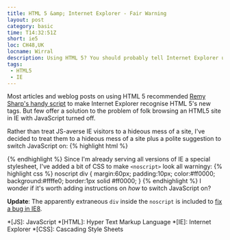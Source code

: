 ```yaml
---
title: HTML 5 &amp; Internet Explorer - Fair Warning
layout: post
category: basic
time: T14:32:51Z
short: ie5
loc: CH48,UK
locname: Wirral
description: Using HTML 5? You should probably tell Internet Explorer users why your site looks rubbish if they have JavaScript turned off.
tags:
 - HTML5
 - IE
---
```

Most articles and weblog posts on using HTML 5 recommended [Remy Sharp's handy script](http://remysharp.com/2009/01/07/html5-enabling-script/) to make Internet Explorer recognise HTML 5's new tags. But few offer a solution to the problem of folk browsing an HTML5 site in IE with JavaScript turned off.

Rather than treat JS-averse IE visitors to a hideous mess of a site, I've decided to treat them to a hideous mess of a site plus a polite suggestion to switch JavaScript on:
{% highlight html %}
<!--[if IE]>
<noscript>
<div>
<p>Are you using Internet Explorer with JavaScript turned off?</p>
<p>This site probably looks a bit of a mess.</p>
<p>If you can, turn JavaScript on, and reload the page - that
should fix the problem.</p>
<p>If you can't do that, my apologies. For fun,
I made the site using new code that Explorer doesn't
understand just yet.</p>
<p>Comments? Complaints? Email me at j@ck.mottr.am</p>
</div>
</noscript>
<![endif]-->
{% endhighlight %}
Since I'm already serving all versions of IE a special stylesheet, I've added a bit of CSS to make `<noscript>` look all warningy:
{% highlight css %}
noscript div {
	margin:60px;
	padding:10px;
	color:#ff0000;
	background:#ffffe0;
	border:1px solid #ff0000;
}
{% endhighlight %}
I wonder if it's worth adding instructions on _how_ to switch JavaScript on?

**Update**: The apparently extraneous `div` inside the `noscript` is included to [fix a bug in IE8](/2009/11/30/ie8-noscript-bug-fix/).

*[JS]: JavaScript
*[HTML]: Hyper Text Markup Language
*[IE]: Internet Explorer
*[CSS]: Cascading Style Sheets